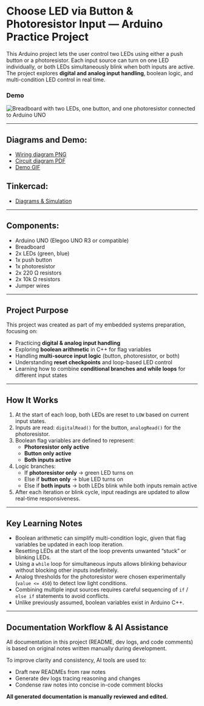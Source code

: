 # Choose LED via Button & Photoresistor Input — Arduino Practice Project

This Arduino project lets the user control two LEDs using either a push button or a photoresistor. Each input source can turn on one LED individually, or both LEDs simultaneously blink when both inputs are active. The project explores **digital and analog input handling**, boolean logic, and multi-condition LED control in real time.

### Demo

![Breadboard with two LEDs, one button, and one photoresistor connected to Arduino UNO](./Diagrams/PR_button_small.gif)

---
## Diagrams and Demo:

- [Wiring diagram PNG](./Diagrams/choose_led_button_pr_wiring.png)
- [Circuit diagram PDF](./Diagrams/choose_led_button_pr_circuit.pdf)
- [Demo GIF](./Diagrams/PR_button.gif)

## Tinkercad:
- [Diagrams & Simulation](LINK_HERE)

---
## Components:

- Arduino UNO (Elegoo UNO R3 or compatible)  
- Breadboard  
- 2x LEDs (green, blue)  
- 1x push button  
- 1x photoresistor  
- 2x 220 Ω resistors  
- 2x 10k  Ω resistors  
- Jumper wires  

---
## Project Purpose

This project was created as part of my embedded systems preparation, focusing on:

- Practicing **digital & analog input handling**  
- Exploring **boolean arithmetic** in C++ for flag variables  
- Handling **multi-source input logic** (button, photoresistor, or both)  
- Understanding **reset checkpoints** and loop-based LED control  
- Learning how to combine **conditional branches and while loops** for different input states  

---
## How It Works

1. At the start of each loop, both LEDs are reset to `LOW` based on current input states.  
2. Inputs are read: `digitalRead()` for the button, `analogRead()` for the photoresistor.  
3. Boolean flag variables are defined to represent:  
   - **Photoresistor only active**  
   - **Button only active**  
   - **Both inputs active**  
4. Logic branches:  
   - If **photoresistor only** → green LED turns on  
   - Else if **button only** → blue LED turns on  
   - Else if **both inputs** → both LEDs blink while both inputs remain active  
5. After each iteration or blink cycle, input readings are updated to allow real-time responsiveness.  

---
## Key Learning Notes

- Boolean arithmetic can simplify multi-condition logic, given that flag variables be updated in each loop iteration.  
- Resetting LEDs at the start of the loop prevents unwanted “stuck” or blinking LEDs.  
- Using a `while` loop for simultaneous inputs allows blinking behaviour without blocking other inputs indefinitely.  
- Analog thresholds for the photoresistor were chosen experimentally (`value <= 450`) to detect low light conditions.  
- Combining multiple input sources requires careful sequencing of `if` / `else if` statements to avoid conflicts. 
- Unlike previously assumed, boolean variables exist in Arduino C++.

---
## Documentation Workflow & AI Assistance

All documentation in this project (README, dev logs, and code comments) is based on original notes written manually during development.

To improve clarity and consistency, AI tools are used to:

- Draft new READMEs from raw notes
- Generate dev logs tracing reasoning and changes
- Condense raw notes into concise in-code comment blocks

**All generated documentation is manually reviewed and edited.** 

